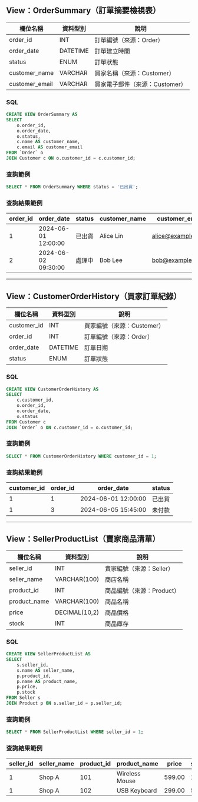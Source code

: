 

## View：OrderSummary（訂單摘要檢視表）

| 欄位名稱         | 資料型別 | 說明                     |
|------------------|----------|--------------------------|
| order_id         | INT      | 訂單編號（來源：Order）   |
| order_date       | DATETIME | 訂單建立時間             |
| status           | ENUM     | 訂單狀態                 |
| customer_name    | VARCHAR  | 買家名稱（來源：Customer）|
| customer_email   | VARCHAR  | 買家電子郵件（來源：Customer）|

### SQL
```sql
CREATE VIEW OrderSummary AS
SELECT 
    o.order_id,
    o.order_date,
    o.status,
    c.name AS customer_name,
    c.email AS customer_email
FROM `Order` o
JOIN Customer c ON o.customer_id = c.customer_id;
```

### 查詢範例
```sql
SELECT * FROM OrderSummary WHERE status = '已出貨';
```
### 查詢結果範例
| order_id | order_date          | status   | customer_name | customer_email       |
|----------|---------------------|----------|----------------|----------------------|
| 1        | 2024-06-01 12:00:00 | 已出貨   | Alice Lin      | alice@example.com    |
| 2        | 2024-06-02 09:30:00 | 處理中   | Bob Lee        | bob@example.com      |

---

## View：CustomerOrderHistory（買家訂單紀錄）

| 欄位名稱         | 資料型別 | 說明                       |
|------------------|----------|----------------------------|
| customer_id      | INT      | 買家編號（來源：Customer）   |
| order_id         | INT      | 訂單編號（來源：Order）     |
| order_date       | DATETIME | 訂單日期                   |
| status           | ENUM     | 訂單狀態                   |

### SQL
```sql
CREATE VIEW CustomerOrderHistory AS
SELECT 
    c.customer_id,
    o.order_id,
    o.order_date,
    o.status
FROM Customer c
JOIN `Order` o ON c.customer_id = o.customer_id;
```

### 查詢範例
```sql
SELECT * FROM CustomerOrderHistory WHERE customer_id = 1;
```
### 查詢結果範例
| customer_id | order_id | order_date          | status   |
|-------------|----------|---------------------|----------|
| 1           | 1        | 2024-06-01 12:00:00 | 已出貨   |
| 1           | 3        | 2024-06-05 15:45:00 | 未付款   |
---

## View：SellerProductList（賣家商品清單）

| 欄位名稱       | 資料型別       | 說明                         |
|----------------|----------------|------------------------------|
| seller_id      | INT            | 賣家編號（來源：Seller）       |
| seller_name    | VARCHAR(100)   | 商店名稱                     |
| product_id     | INT            | 商品編號（來源：Product）      |
| product_name   | VARCHAR(100)   | 商品名稱                     |
| price          | DECIMAL(10,2)  | 商品價格                     |
| stock          | INT            | 商品庫存                     |

### SQL
```sql
CREATE VIEW SellerProductList AS
SELECT 
    s.seller_id,
    s.name AS seller_name,
    p.product_id,
    p.name AS product_name,
    p.price,
    p.stock
FROM Seller s
JOIN Product p ON s.seller_id = p.seller_id;
```

### 查詢範例
```sql
SELECT * FROM SellerProductList WHERE seller_id = 1;
```
### 查詢結果範例
| seller_id | seller_name | product_id | product_name    | price   | stock |
|-----------|-------------|------------|------------------|---------|--------|
| 1         | Shop A      | 101        | Wireless Mouse   | 599.00  | 100    |
| 1         | Shop A      | 102        | USB Keyboard     | 299.00  | 50     |
